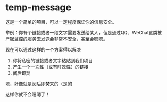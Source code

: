 # temp-message

这是一个简单的项目，可以一定程度保证你的信息安全。

举例：你有个链接或者一段文字需要发送给某人，但是通过QQ、WeChat这类被严密监控的服务去发送会非常不安全，甚至会嗯嗯。

现在可以通过这样的一个方案得以解决

1. 你将私密的链接或者文字粘贴到我们项目
2. 产生一个一次性（或有时效性）的链接
3. 阅后即焚

嗯，好像就是阅后即焚来的（是的

这样你就不会嗯嗯了！